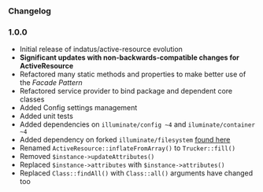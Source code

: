 ### Changelog

### 1.0.0
- Initial release of indatus/active-resource evolution
- **Significant updates with non-backwards-compatible changes for ActiveResource**
- Refactored many static methods and properties to make better use of the _Facade Pattern_
- Refactored service provider to bind package and dependent core classes
- Added Config settings management
- Added unit tests
- Added dependencies on `illuminate/config ~4` and `iluminate/container ~4`
- Added dependency on forked `illuminate/filesystem` [found here](https://github.com/brianwebb01/filesystem)
- Renamed `ActiveResource::inflateFromArray()` to `Trucker::fill()`
- Removed `$instance->updateAttributes()`
- Replaced `$instance->attributes` with `$instance->attributes()`
- Replaced `Class::findAll()` with `Class::all()` arguments have changed too